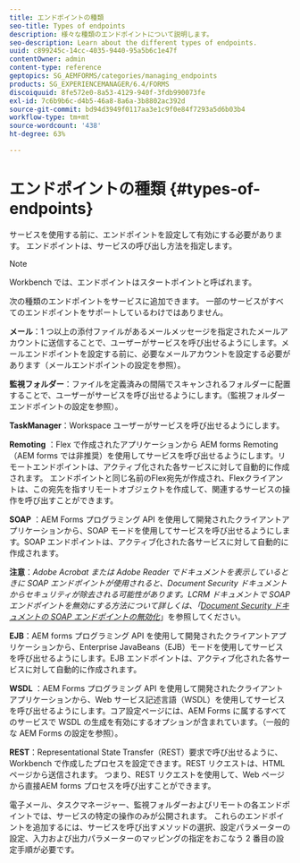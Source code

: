```yaml
---
title: エンドポイントの種類
seo-title: Types of endpoints
description: 様々な種類のエンドポイントについて説明します。
seo-description: Learn about the different types of endpoints.
uuid: c899245c-14cc-4035-9440-95a5b6c1e47f
contentOwner: admin
content-type: reference
geptopics: SG_AEMFORMS/categories/managing_endpoints
products: SG_EXPERIENCEMANAGER/6.4/FORMS
discoiquuid: 8fe572e0-8a53-4129-940f-3fdb990073fe
exl-id: 7c6b9b6c-d4b5-46a8-8a6a-3b8802ac392d
source-git-commit: bd94d3949f0117aa3e1c9f0e84f7293a5d6b03b4
workflow-type: tm+mt
source-wordcount: '438'
ht-degree: 63%

---
```


# エンドポイントの種類 {#types-of-endpoints}

サービスを使用する前に、エンドポイントを設定して有効にする必要があります。 エンドポイントは、サービスの呼び出し方法を指定します。

>[!NOTE]
>
>Workbench では、エンドポイントはスタートポイントと呼ばれます。

次の種類のエンドポイントをサービスに追加できます。 一部のサービスがすべてのエンドポイントをサポートしているわけではありません。

**メール**：1 つ以上の添付ファイルがあるメールメッセージを指定されたメールアカウントに送信することで、ユーザーがサービスを呼び出せるようにします。メールエンドポイントを設定する前に、必要なメールアカウントを設定する必要があります（メールエンドポイントの設定を参照）。

**監視フォルダー**：ファイルを定義済みの間隔でスキャンされるフォルダーに配置することで、ユーザーがサービスを呼び出せるようにします。（監視フォルダーエンドポイントの設定を参照）。

**TaskManager**：Workspace ユーザーがサービスを呼び出せるようにします。

**Remoting** ：Flex で作成されたアプリケーションから AEM forms Remoting（AEM forms では非推奨）を使用してサービスを呼び出せるようにします。リモートエンドポイントは、アクティブ化された各サービスに対して自動的に作成されます。 エンドポイントと同じ名前のFlex宛先が作成され、Flexクライアントは、この宛先を指すリモートオブジェクトを作成して、関連するサービスの操作を呼び出すことができます。

**SOAP** ：AEM Forms プログラミング API を使用して開発されたクライアントアプリケーションから、SOAP モードを使用してサービスを呼び出せるようにします。SOAP エンドポイントは、アクティブ化された各サービスに対して自動的に作成されます。

**注意**：*Adobe Acrobat または Adobe Reader でドキュメントを表示しているときに SOAP エンドポイントが使用されると、Document Security ドキュメントからセキュリティが除去される可能性があります。LCRM ドキュメントで SOAP エンドポイントを無効にする方法について詳しくは、「[Document Security ドキュメントの SOAP エンドポイントの無効化](/help/forms/using/admin-help/configuring-client-server-options.md#disable-soap-endpoints-for-document-security-documents)*」を参照してください。

**EJB**：AEM forms プログラミング API を使用して開発されたクライアントアプリケーションから、Enterprise JavaBeans（EJB）モードを使用してサービスを呼び出せるようにします。EJB エンドポイントは、アクティブ化された各サービスに対して自動的に作成されます。

**WSDL** ：AEM Forms プログラミング API を使用して開発されたクライアントアプリケーションから、Web サービス記述言語（WSDL）を使用してサービスを呼び出せるようにします。コア設定ページには、AEM Forms に属するすべてのサービスで WSDL の生成を有効にするオプションが含まれています。（一般的な AEM Forms の設定を参照）。

**REST**：Representational State Transfer（REST）要求で呼び出せるように、Workbench で作成したプロセスを設定できます。REST リクエストは、HTMLページから送信されます。 つまり、REST リクエストを使用して、Web ページから直接AEM forms プロセスを呼び出すことができます。

電子メール、タスクマネージャー、監視フォルダーおよびリモートの各エンドポイントでは、サービスの特定の操作のみが公開されます。 これらのエンドポイントを追加するには、サービスを呼び出すメソッドの選択、設定パラメーターの設定、入力および出力パラメーターのマッピングの指定をおこなう 2 番目の設定手順が必要です。
